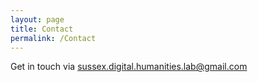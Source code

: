 ```yaml
---
layout: page
title: Contact
permalink: /Contact
---
```


Get in touch via sussex.digital.humanities.lab@gmail.com